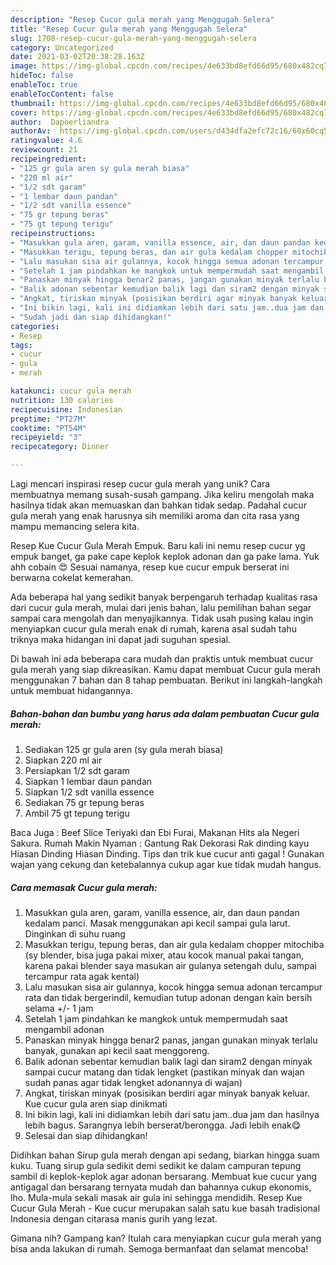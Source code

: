 ```yaml
---
description: "Resep Cucur gula merah yang Menggugah Selera"
title: "Resep Cucur gula merah yang Menggugah Selera"
slug: 1708-resep-cucur-gula-merah-yang-menggugah-selera
category: Uncategorized
date: 2021-03-02T20:38:28.163Z
image: https://img-global.cpcdn.com/recipes/4e633bd8efd66d95/680x482cq70/cucur-gula-merah-foto-resep-utama.jpg
hideToc: false
enableToc: true
enableTocContent: false
thumbnail: https://img-global.cpcdn.com/recipes/4e633bd8efd66d95/680x482cq70/cucur-gula-merah-foto-resep-utama.jpg
cover: https://img-global.cpcdn.com/recipes/4e633bd8efd66d95/680x482cq70/cucur-gula-merah-foto-resep-utama.jpg
author:  Dapoerliandra
authorAv:  https://img-global.cpcdn.com/users/d434dfa2efc72c16/60x60cq50/avatar.jpg
ratingvalue: 4.6
reviewcount: 21
recipeingredient:
- "125 gr gula aren sy gula merah biasa"
- "220 ml air"
- "1/2 sdt garam"
- "1 lembar daun pandan"
- "1/2 sdt vanilla essence"
- "75 gr tepung beras"
- "75 gt tepung terigu"
recipeinstructions:
- "Masukkan gula aren, garam, vanilla essence, air, dan daun pandan kedalam panci. Masak menggunakan api kecil sampai gula larut. Dinginkan di suhu ruang"
- "Masukkan terigu, tepung beras, dan air gula kedalam chopper mitochiba (sy blender, bisa juga pakai mixer, atau kocok manual pakai tangan, karena pakai blender saya masukan air gulanya setengah dulu, sampai tercampur rata agak kental)"
- "Lalu masukan sisa air gulannya, kocok hingga semua adonan tercampur rata dan tidak bergerindil, kemudian tutup adonan dengan kain bersih selama +/- 1 jam"
- "Setelah 1 jam pindahkan ke mangkok untuk mempermudah saat mengambil adonan"
- "Panaskan minyak hingga benar2 panas, jangan gunakan minyak terlalu banyak, gunakan api kecil saat menggoreng."
- "Balik adonan sebentar kemudian balik lagi dan siram2 dengan minyak sampai cucur matang dan tidak lengket (pastikan minyak dan wajan sudah panas agar tidak lengket adonannya di wajan)"
- "Angkat, tiriskan minyak (posisikan berdiri agar minyak banyak keluar. Kue cucur gula aren siap dinikmati"
- "Ini bikin lagi, kali ini didiamkan lebih dari satu jam..dua jam dan hasilnya lebih bagus. Sarangnya lebih berserat/berongga. Jadi lebih enak😋"
- "Sudah jadi dan siap dihidangkan!"
categories:
- Resep
tags:
- cucur
- gula
- merah

katakunci: cucur gula merah 
nutrition: 130 calories
recipecuisine: Indonesian
preptime: "PT27M"
cooktime: "PT54M"
recipeyield: "3"
recipecategory: Dinner

---
```



Lagi mencari inspirasi resep cucur gula merah yang unik? Cara membuatnya memang susah-susah gampang. Jika keliru mengolah maka hasilnya tidak akan memuaskan dan bahkan tidak sedap. Padahal cucur gula merah yang enak harusnya sih memiliki aroma dan cita rasa yang mampu memancing selera kita.


Resep Kue Cucur Gula Merah Empuk. Baru kali ini nemu resep cucur yg empuk banget, ga pake cape keplok keplok adonan dan ga pake lama. Yuk ahh cobain 😍 Sesuai namanya, resep kue cucur empuk berserat ini berwarna cokelat kemerahan.

Ada beberapa hal yang sedikit banyak berpengaruh terhadap kualitas rasa dari cucur gula merah, mulai dari jenis bahan, lalu pemilihan bahan segar sampai cara mengolah dan menyajikannya. Tidak usah pusing kalau ingin menyiapkan cucur gula merah enak di rumah, karena asal sudah tahu triknya maka hidangan ini dapat jadi suguhan spesial.


Di bawah ini ada beberapa cara mudah dan praktis untuk membuat cucur gula merah yang siap dikreasikan. Kamu dapat membuat Cucur gula merah menggunakan 7 bahan dan 8 tahap pembuatan. Berikut ini langkah-langkah untuk membuat hidangannya.

<!--inarticleads1-->

##### Bahan-bahan dan bumbu yang harus ada dalam pembuatan Cucur gula merah:

1. Sediakan 125 gr gula aren (sy gula merah biasa)
1. Siapkan 220 ml air
1. Persiapkan 1/2 sdt garam
1. Siapkan 1 lembar daun pandan
1. Siapkan 1/2 sdt vanilla essence
1. Sediakan 75 gr tepung beras
1. Ambil 75 gt tepung terigu


Baca Juga : Beef Slice Teriyaki dan Ebi Furai, Makanan Hits ala Negeri Sakura. Rumah Makin Nyaman : Gantung Rak Dekorasi Rak dinding kayu Hiasan Dinding Hiasan Dinding. Tips dan trik kue cucur anti gagal ! Gunakan wajan yang cekung dan ketebalannya cukup agar kue tidak mudah hangus. 

<!--inarticleads2-->

##### Cara memasak Cucur gula merah:

1. Masukkan gula aren, garam, vanilla essence, air, dan daun pandan kedalam panci. Masak menggunakan api kecil sampai gula larut. Dinginkan di suhu ruang
1. Masukkan terigu, tepung beras, dan air gula kedalam chopper mitochiba (sy blender, bisa juga pakai mixer, atau kocok manual pakai tangan, karena pakai blender saya masukan air gulanya setengah dulu, sampai tercampur rata agak kental)
1. Lalu masukan sisa air gulannya, kocok hingga semua adonan tercampur rata dan tidak bergerindil, kemudian tutup adonan dengan kain bersih selama +/- 1 jam
1. Setelah 1 jam pindahkan ke mangkok untuk mempermudah saat mengambil adonan
1. Panaskan minyak hingga benar2 panas, jangan gunakan minyak terlalu banyak, gunakan api kecil saat menggoreng.
1. Balik adonan sebentar kemudian balik lagi dan siram2 dengan minyak sampai cucur matang dan tidak lengket (pastikan minyak dan wajan sudah panas agar tidak lengket adonannya di wajan)
1. Angkat, tiriskan minyak (posisikan berdiri agar minyak banyak keluar. Kue cucur gula aren siap dinikmati
1. Ini bikin lagi, kali ini didiamkan lebih dari satu jam..dua jam dan hasilnya lebih bagus. Sarangnya lebih berserat/berongga. Jadi lebih enak😋
1. Selesai dan siap dihidangkan!

Didihkan bahan Sirup gula merah dengan api sedang, biarkan hingga suam kuku. Tuang sirup gula sedikit demi sedikit ke dalam campuran tepung sambil di keplok-keplok agar adonan bersarang. Membuat kue cucur yang antigagal dan bersarang ternyata mudah dan bahannya cukup ekonomis, lho. Mula-mula sekali masak air gula ini sehingga mendidih. Resep Kue Cucur Gula Merah - Kue cucur merupakan salah satu kue basah tradisional Indonesia dengan citarasa manis gurih yang lezat. 

Gimana nih? Gampang kan? Itulah cara menyiapkan cucur gula merah yang bisa anda lakukan di rumah. Semoga bermanfaat dan selamat mencoba!
